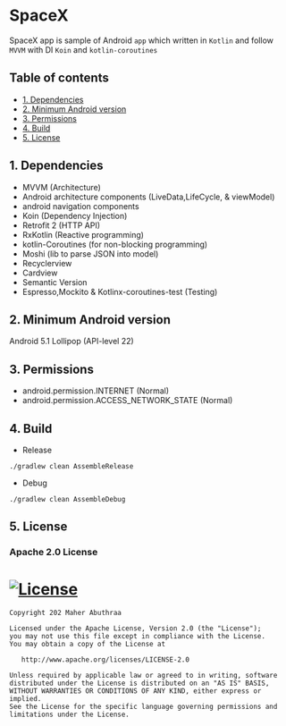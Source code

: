 # SpaceX
SpaceX app is sample of Android `app` which written in `Kotlin` and follow `MVVM` with DI `Koin` and `kotlin-coroutines`

## Table of contents
* [1. Dependencies](#1.-Dependencies)
* [2. Minimum Android version](#2.-Minimum-Android-version)
* [3. Permissions](#3.-Permissions)
* [4. Build](#4.-Build)
* [5. License](#5.-License)

## 1. Dependencies
- MVVM (Architecture)
- Android architecture components (LiveData,LifeCycle, & viewModel)
- android navigation components
- Koin (Dependency Injection)
- Retrofit 2 (HTTP API)
- RxKotlin (Reactive programming)
- kotlin-Coroutines (for non-blocking programming)
- Moshi (lib to parse JSON into model)
- Recyclerview
- Cardview
- Semantic Version
- Espresso,Mockito & Kotlinx-coroutines-test (Testing)



## 2. Minimum Android version

Android 5.1 Lollipop (API-level 22)


## 3. Permissions

- android.permission.INTERNET (Normal)
- android.permission.ACCESS_NETWORK_STATE (Normal)


## 4. Build

- Release
```
./gradlew clean AssembleRelease
```
- Debug
```
./gradlew clean AssembleDebug
```

## 5. License
### Apache 2.0 License
[![License](https://img.shields.io/badge/License-Apache%202.0-yellowgreen.svg)](https://opensource.org/licenses/Apache-2.0)  
=======
    Copyright 202 Maher Abuthraa

    Licensed under the Apache License, Version 2.0 (the "License");
    you may not use this file except in compliance with the License.
    You may obtain a copy of the License at

       http://www.apache.org/licenses/LICENSE-2.0

    Unless required by applicable law or agreed to in writing, software
    distributed under the License is distributed on an "AS IS" BASIS,
    WITHOUT WARRANTIES OR CONDITIONS OF ANY KIND, either express or implied.
    See the License for the specific language governing permissions and
    limitations under the License. 


